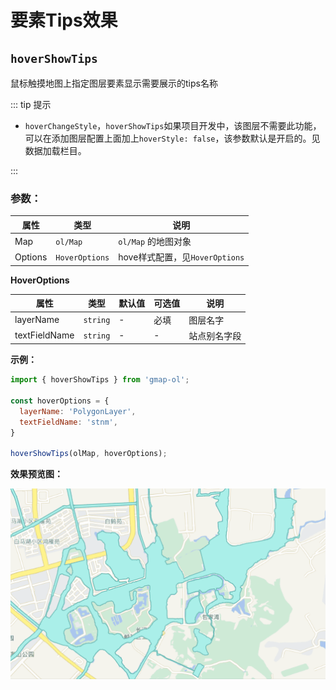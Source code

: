 # 要素Tips效果

## `hoverShowTips`

鼠标触摸地图上指定图层要素显示需要展示的tips名称

::: tip 提示

- `hoverChangeStyle`，`hoverShowTips`如果项目开发中，该图层不需要此功能，可以在添加图层配置上面加上`hoverStyle: false`，该参数默认是开启的。见数据加载栏目。

:::

### 参数：

| 属性           | 类型            | 说明                           |
| -------------- | -------------- | ------------------------------ |
| Map            | `ol/Map`       | `ol/Map` 的地图对象             |
| Options        | `HoverOptions` | hove样式配置，见`HoverOptions`  |

**HoverOptions**

| 属性           | 类型           | 默认值 | 可选值  | 说明                                  |
| -------------- | ----------    | ------ | ------ | ------------------------------------- |
| layerName      | `string`      | -      | 必填    | 图层名字                              |
| textFieldName  | `string`      | -      | -      | 站点别名字段                           |


**示例：**

```js
import { hoverShowTips } from 'gmap-ol';

const hoverOptions = {
  layerName: 'PolygonLayer',
  textFieldName: 'stnm',
}

hoverShowTips(olMap, hoverOptions);
```

**效果预览图：**

![](/images/hoverShowTips.gif)